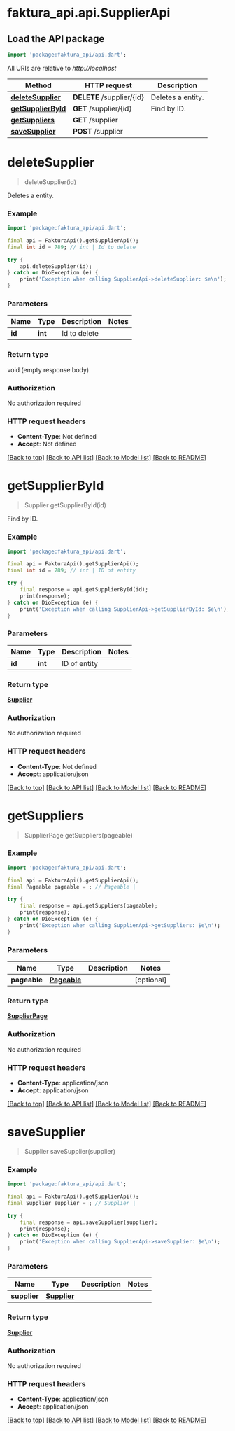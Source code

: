 # faktura_api.api.SupplierApi

## Load the API package
```dart
import 'package:faktura_api/api.dart';
```

All URIs are relative to *http://localhost*

Method | HTTP request | Description
------------- | ------------- | -------------
[**deleteSupplier**](SupplierApi.md#deletesupplier) | **DELETE** /supplier/{id} | Deletes a entity.
[**getSupplierById**](SupplierApi.md#getsupplierbyid) | **GET** /supplier/{id} | Find by ID.
[**getSuppliers**](SupplierApi.md#getsuppliers) | **GET** /supplier | 
[**saveSupplier**](SupplierApi.md#savesupplier) | **POST** /supplier | 


# **deleteSupplier**
> deleteSupplier(id)

Deletes a entity.

### Example
```dart
import 'package:faktura_api/api.dart';

final api = FakturaApi().getSupplierApi();
final int id = 789; // int | Id to delete

try {
    api.deleteSupplier(id);
} catch on DioException (e) {
    print('Exception when calling SupplierApi->deleteSupplier: $e\n');
}
```

### Parameters

Name | Type | Description  | Notes
------------- | ------------- | ------------- | -------------
 **id** | **int**| Id to delete | 

### Return type

void (empty response body)

### Authorization

No authorization required

### HTTP request headers

 - **Content-Type**: Not defined
 - **Accept**: Not defined

[[Back to top]](#) [[Back to API list]](../README.md#documentation-for-api-endpoints) [[Back to Model list]](../README.md#documentation-for-models) [[Back to README]](../README.md)

# **getSupplierById**
> Supplier getSupplierById(id)

Find by ID.

### Example
```dart
import 'package:faktura_api/api.dart';

final api = FakturaApi().getSupplierApi();
final int id = 789; // int | ID of entity

try {
    final response = api.getSupplierById(id);
    print(response);
} catch on DioException (e) {
    print('Exception when calling SupplierApi->getSupplierById: $e\n');
}
```

### Parameters

Name | Type | Description  | Notes
------------- | ------------- | ------------- | -------------
 **id** | **int**| ID of entity | 

### Return type

[**Supplier**](Supplier.md)

### Authorization

No authorization required

### HTTP request headers

 - **Content-Type**: Not defined
 - **Accept**: application/json

[[Back to top]](#) [[Back to API list]](../README.md#documentation-for-api-endpoints) [[Back to Model list]](../README.md#documentation-for-models) [[Back to README]](../README.md)

# **getSuppliers**
> SupplierPage getSuppliers(pageable)



### Example
```dart
import 'package:faktura_api/api.dart';

final api = FakturaApi().getSupplierApi();
final Pageable pageable = ; // Pageable | 

try {
    final response = api.getSuppliers(pageable);
    print(response);
} catch on DioException (e) {
    print('Exception when calling SupplierApi->getSuppliers: $e\n');
}
```

### Parameters

Name | Type | Description  | Notes
------------- | ------------- | ------------- | -------------
 **pageable** | [**Pageable**](Pageable.md)|  | [optional] 

### Return type

[**SupplierPage**](SupplierPage.md)

### Authorization

No authorization required

### HTTP request headers

 - **Content-Type**: application/json
 - **Accept**: application/json

[[Back to top]](#) [[Back to API list]](../README.md#documentation-for-api-endpoints) [[Back to Model list]](../README.md#documentation-for-models) [[Back to README]](../README.md)

# **saveSupplier**
> Supplier saveSupplier(supplier)



### Example
```dart
import 'package:faktura_api/api.dart';

final api = FakturaApi().getSupplierApi();
final Supplier supplier = ; // Supplier | 

try {
    final response = api.saveSupplier(supplier);
    print(response);
} catch on DioException (e) {
    print('Exception when calling SupplierApi->saveSupplier: $e\n');
}
```

### Parameters

Name | Type | Description  | Notes
------------- | ------------- | ------------- | -------------
 **supplier** | [**Supplier**](Supplier.md)|  | 

### Return type

[**Supplier**](Supplier.md)

### Authorization

No authorization required

### HTTP request headers

 - **Content-Type**: application/json
 - **Accept**: application/json

[[Back to top]](#) [[Back to API list]](../README.md#documentation-for-api-endpoints) [[Back to Model list]](../README.md#documentation-for-models) [[Back to README]](../README.md)

